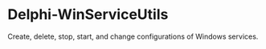 # Delphi-WinServiceUtils
Create, delete, stop, start, and change configurations of Windows services.
